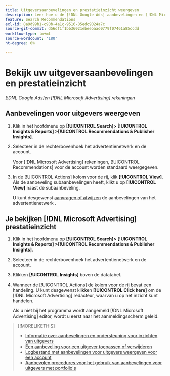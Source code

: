 ```yaml
---
title: Uitgeversaanbevelingen en prestatieinzicht weergeven
description: Leer hoe u de [!DNL Google Ads] aanbevelingen en [!DNL Microsoft Advertising] prestatiesinzichten voor uw rekeningen van het advertentienetwerk.
feature: Search Recommendations
exl-id: 8a9d99b1-c90b-4a1c-9516-85edc9024a7c
source-git-commit: d56df1f1bb36021ebeebaad0779f07461a85ccdd
workflow-type: tm+mt
source-wordcount: '180'
ht-degree: 0%

---
```


# Bekijk uw uitgeversaanbevelingen en prestatieinzicht

*[!DNL Google Ads]en [!DNL Microsoft Advertising] rekeningen*

## Aanbevelingen voor uitgevers weergeven

1. Klik in het hoofdmenu op **[!UICONTROL Search]> [!UICONTROL Insights & Reports] >[!UICONTROL Recommendations & Publisher Insights]**.

1. Selecteer in de rechterbovenhoek het advertentienetwerk en de account.

   Voor [!DNL Microsoft Advertising] rekeningen, [!UICONTROL Recommendations] voor de account worden standaard weergegeven.

1. In de [!UICONTROL Actions] kolom voor de rij, klik **[!UICONTROL View]**. Als de aanbeveling subaanbevelingen heeft, klikt u op **[!UICONTROL View]** naast de subaanbeveling.

   U kunt desgewenst [aanvragen of afwijzen](recommendation-apply-dismiss.md) de aanbevelingen van het advertentienetwerk .

## Je bekijken [!DNL Microsoft Advertising] prestatieinzicht

1. Klik in het hoofdmenu op **[!UICONTROL Search]> [!UICONTROL Insights & Reports] >[!UICONTROL Recommendations & Publisher Insights]**.

1. Selecteer in de rechterbovenhoek het advertentienetwerk en de account.

1. Klikken **[!UICONTROL Insights]** boven de datatabel.

1. Wanneer de [!UICONTROL Actions] de kolom voor de rij bevat een handeling. U kunt desgewenst klikken **[!UICONTROL Click here]** om de [!DNL Microsoft Advertising] redacteur, waarvan u op het inzicht kunt handelen.

   Als u niet bij het programma wordt aangemeld [!DNL Microsoft Advertising] editor, wordt u eerst naar het aanmeldingsscherm geleid.

>[!MORELIKETHIS]
>
>* [Informatie over aanbevelingen en ondersteuning voor inzichten van uitgevers](recommendation-support.md)
>* [Een aanbeveling voor een uitgever toepassen of verwijderen](recommendation-apply-dismiss.md)
>* [Logbestand met aanbevelingen voor uitgevers weergeven voor een account](recommendation-view-log.md)
>* [Aanbevolen procedures voor het gebruik van aanbevelingen voor uitgevers met portfolio&#39;s](recommendation-best-practices.md)
